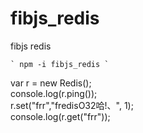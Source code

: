 # fibjs_redis
fibjs redis

    ` npm -i fibjs_redis `

var r = new Redis();  
console.log(r.ping());  
r.set("frr","fredisO32哈!、", 1);  
console.log(r.get("frr"));
